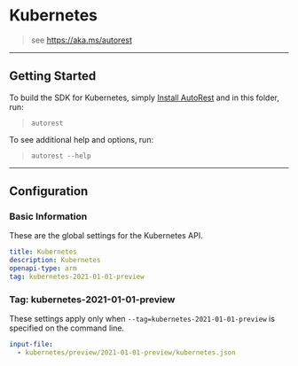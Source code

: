 # Kubernetes

> see https://aka.ms/autorest


---

## Getting Started

To build the SDK for Kubernetes, simply [Install AutoRest](https://aka.ms/autorest/install) and in this folder, run:

> `autorest`

To see additional help and options, run:

> `autorest --help`

---

## Configuration

### Basic Information

These are the global settings for the Kubernetes API.

``` yaml
title: Kubernetes
description: Kubernetes
openapi-type: arm
tag: kubernetes-2021-01-01-preview
```

### Tag: kubernetes-2021-01-01-preview

These settings apply only when `--tag=kubernetes-2021-01-01-preview` is specified on the command line.

```yaml $(tag) == 'kubernetes-2021-01-01-preview'
input-file:
  - kubernetes/preview/2021-01-01-preview/kubernetes.json
```